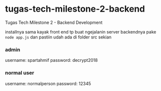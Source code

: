 # tugas-tech-milestone-2-backend
Tugas Tech Milestone 2 - Backend Development

installnya sama kayak front end tp buat ngejalanin server backendnya pake
`node app.js` dan pastiin udah ada di folder src sekian

### admin
username: spartahmif
password: decrypt2018

### normal user
username: normalperson
password: 12345
